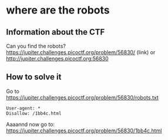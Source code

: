 # where are the robots
## Information about the CTF
Can you find the robots? https://jupiter.challenges.picoctf.org/problem/56830/ (link) or http://jupiter.challenges.picoctf.org:56830

## How to solve it
Go to  
https://jupiter.challenges.picoctf.org/problem/56830/robots.txt

```
User-agent: *
Disallow: /1bb4c.html
```
Aaaannd now go to:  
https://jupiter.challenges.picoctf.org/problem/56830/1bb4c.html